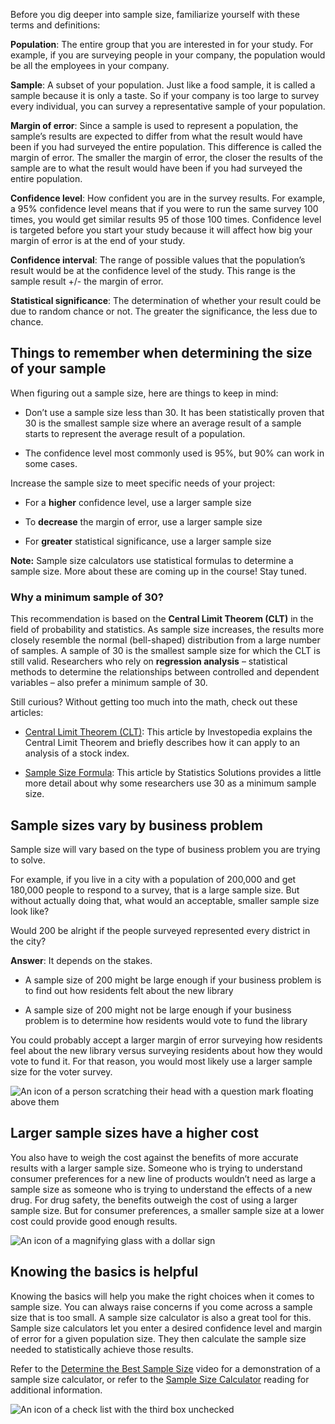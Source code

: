 
Before you dig deeper into sample size, familiarize yourself with these terms and definitions:


**Population**: The entire group that you are interested in for your study. For example, if you are surveying people in your company, the population would be all the employees in your company.

**Sample**: A subset of your population. Just like a food sample, it is called a sample because it is only a taste. So if your company is too large to survey every individual, you can survey a representative sample of your population.

**Margin of error**: Since a sample is used to represent a population, the sample’s results are expected to differ from what the result would have been if you had surveyed the entire population. This difference is called the margin of error. The smaller the margin of error, the closer the results of the sample are to what the result would have been if you had surveyed the entire population. 

**Confidence level**: How confident you are in the survey results. For example, a 95% confidence level means that if you were to run the same survey 100 times, you would get similar results 95 of those 100 times. Confidence level is targeted before you start your study because it will affect how big your margin of error is at the end of your study. 

**Confidence interval**: The range of possible values that the population’s result would be at the confidence level of the study. This range is the sample result +/- the margin of error.

**Statistical significance**: The determination of whether your result could be due to random chance or not. The greater the significance, the less due to chance.

## Things to remember when determining the size of your sample

When figuring out a sample size, here are things to keep in mind:

-   Don’t use a sample size less than 30. It has been statistically proven that 30 is the smallest sample size where an average result of a sample starts to represent the average result of a population.
    
-   The confidence level most commonly used is 95%, but 90% can work in some cases. 
    

Increase the sample size to meet specific needs of your project:

-   For a **higher** confidence level, use a larger sample size
    
-   To **decrease** the margin of error, use a larger sample size
    
-   For **greater** statistical significance, use a larger sample size
    

**Note:** Sample size calculators use statistical formulas to determine a sample size. More about these are coming up in the course! Stay tuned.

### **Why a minimum sample of 30?**

This recommendation is based on the **Central Limit Theorem (CLT)** in the field of probability and statistics. As sample size increases, the results more closely resemble the normal (bell-shaped) distribution from a large number of samples. A sample of 30 is the smallest sample size for which the CLT is still valid. Researchers who rely on **regression analysis** – statistical methods to determine the relationships between controlled and dependent variables – also prefer a minimum sample of 30.

Still curious? Without getting too much into the math, check out these articles:

-   [Central Limit Theorem (CLT)](https://www.investopedia.com/terms/c/central_limit_theorem.asp "Central Limit Theorem (CLT)"): This article by Investopedia explains the Central Limit Theorem and briefly describes how it can apply to an analysis of a stock index.
    
-   [Sample Size Formula](https://www.statisticssolutions.com/dissertation-resources/sample-size-calculation-and-sample-size-justification/sample-size-formula/ "Sample Size Formula"): This article by Statistics Solutions provides a little more detail about why some researchers use 30 as a minimum sample size.
    

## Sample sizes vary by business problem

Sample size will vary based on the type of business problem you are trying to solve. 

For example, if you live in a city with a population of 200,000 and get 180,000 people to respond to a survey, that is a large sample size. But without actually doing that, what would an acceptable, smaller sample size look like? 

Would 200 be alright if the people surveyed represented every district in the city?

**Answer**: It depends on the stakes. 

-   A sample size of 200 might be large enough if your business problem is to find out how residents felt about the new library
    
-   A sample size of 200 might not be large enough if your business problem is to determine how residents would vote to fund the library
    

You could probably accept a larger margin of error surveying how residents feel about the new library versus surveying residents about how they would vote to fund it. For that reason, you would most likely use a larger sample size for the voter survey.

![An icon of a person scratching their head with a question mark floating above them](https://d3c33hcgiwev3.cloudfront.net/imageAssetProxy.v1/koe1D0gdTe-HtQ9IHc3v5w_53d654b1c8a54cc6a06fefceea859509_Screen-Shot-2021-01-25-at-1.10.03-PM.png?expiry=1628467200000&hmac=Kh8L9trN_m5r568C0hNUk4ABj-VvG8dhonT63jDpUGU)

## Larger sample sizes have a higher cost

You also have to weigh the cost against the benefits of more accurate results with a larger sample size. Someone who is trying to understand consumer preferences for a new line of products wouldn’t need as large a sample size as someone who is trying to understand the effects of a new drug. For drug safety, the benefits outweigh the cost of using a larger sample size. But for consumer preferences, a smaller sample size at a lower cost could provide good enough results. 

![An icon of a magnifying glass with a dollar sign](https://d3c33hcgiwev3.cloudfront.net/imageAssetProxy.v1/37e3kQnbQA63t5EJ21AOUA_abd26b52acfb49f796bb8ba21783cea1_Screen-Shot-2021-01-25-at-1.08.09-PM.png?expiry=1628467200000&hmac=v0jAiKTZLoDzTLZe3FztkVUZc2V0Ru8tY4zebJG_R8M)

## Knowing the basics is helpful

Knowing the basics will help you make the right choices when it comes to sample size. You can always raise concerns if you come across a sample size that is too small. A sample size calculator is also a great tool for this. Sample size calculators let you enter a desired confidence level and margin of error for a given population size. They then calculate the sample size needed to statistically achieve those results. 

Refer to the [Determine the Best Sample Size](https://www.coursera.org/learn/process-data/lecture/mSj5A/determine-the-best-sample-size "This link takes you to the Determine the Best Sample Size video in this course.") video for a demonstration of a sample size calculator, or refer to the [Sample Size Calculator](https://www.coursera.org/learn/process-data/supplement/ZqcDw/sample-size-calculator "This link takes you to the Sample Size Calculator reading in this course.") reading for additional information.

![An icon of a check list with the third box unchecked](https://d3c33hcgiwev3.cloudfront.net/imageAssetProxy.v1/R4RY1zbET-OEWNc2xI_jrA_dacca9cef1ea4417ad9ffdff1e7ca869_Screen-Shot-2021-01-25-at-1.13.19-PM.png?expiry=1628467200000&hmac=CHrfqc3TshZ-vfqYqBQlZh5kEv4frWAeU4OlhptO98o)